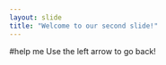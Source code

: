 ```yaml
---
layout: slide
title: "Welcome to our second slide!"
---
```

#help me
Use the left arrow to go back!
